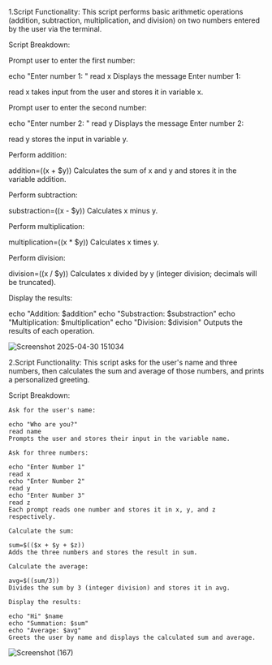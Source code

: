 1.Script Functionality:
This script performs basic arithmetic operations (addition, subtraction, multiplication, and division) on two numbers entered by the user via the terminal.

Script Breakdown:

  Prompt user to enter the first number:
  
  echo "Enter number 1: "
  read x
  Displays the message Enter number 1:
  
  read x takes input from the user and stores it in variable x.
  
  Prompt user to enter the second number:
  
  echo "Enter number 2: "
  read y
  Displays the message Enter number 2:
  
  read y stores the input in variable y.
  
  Perform addition:
  
  addition=$(($x + $y))
  Calculates the sum of x and y and stores it in the variable addition.
  
  Perform subtraction:
  
  substraction=$(($x - $y))
  Calculates x minus y.
  
  Perform multiplication:
  
  multiplication=$(($x * $y))
  Calculates x times y.
  
  Perform division:
  
  division=$(($x / $y))
  Calculates x divided by y (integer division; decimals will be truncated).
  
  Display the results:
  
  echo "Addition: $addition"
  echo "Substraction: $substraction"
  echo "Multiplication: $multiplication"
  echo "Division: $division"
  Outputs the results of each operation.

![Screenshot 2025-04-30 151034](https://github.com/user-attachments/assets/14367ac0-2316-47e1-9a7e-7e1b100606d8)

2.Script Functionality:
This script asks for the user's name and three numbers, then calculates the sum and average of those numbers, and prints a personalized greeting.

Script Breakdown:

    Ask for the user's name:
    
    echo "Who are you?"
    read name
    Prompts the user and stores their input in the variable name.
    
    Ask for three numbers:
    
    echo "Enter Number 1"
    read x
    echo "Enter Number 2" 
    read y
    echo "Enter Number 3"
    read z
    Each prompt reads one number and stores it in x, y, and z respectively.
    
    Calculate the sum:
    
    sum=$(($x + $y + $z))
    Adds the three numbers and stores the result in sum.
    
    Calculate the average:
    
    avg=$((sum/3))
    Divides the sum by 3 (integer division) and stores it in avg.
    
    Display the results:
    
    echo "Hi" $name
    echo "Summation: $sum" 
    echo "Average: $avg"
    Greets the user by name and displays the calculated sum and average.

![Screenshot (167)](https://github.com/user-attachments/assets/e7d66c22-1060-4fb1-9108-babbd392a59a)

